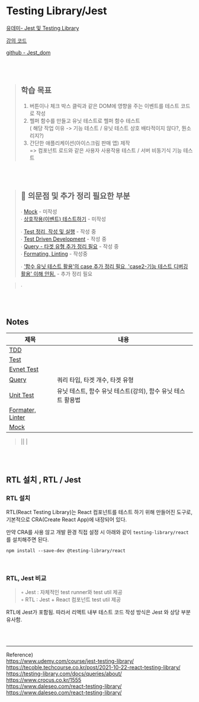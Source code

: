 # Testing Library/Jest
[유데미- Jest 및 Testing Library](https://www.udemy.com/course/jest-testing-library/)

[강의 코드](https://github.com/bonnie/udemy-TESTING-LIBRARY)

[github - Jest_dom](https://github.com/testing-library/jest-dom)


<br/>
<br/>

 
> ## 학습 목표
> 1. 버튼이나 체크 박스 클릭과 같은 DOM에 영향을 주는 이벤트를 테스트 코드로 작성
> 2. 헬퍼 함수를 만들고 유닛 테스트로 헬퍼 함수 테스트 <br/>
> ( 해당 작업 이유 -> 기능 테스트 / 유닛 테스트 상호 배타적이지 않다?, 뭔소리지?)
> 3. 간단한 애플리케이션(아이스크림 판매 앱) 제작 <br/>
>  => 컴포넌트 로드와 같은 사용자 사용작용 테스트 / 서버 비동기식 기능 테스트   
> 


<br/>
<br/>


> ## 🧐 의문점 및 추가 정리 필요한 부분
> ∙ [Mock]() - 미작성<br/>
> ∙ [상호작용(이벤트) 테스트하기]() - 미작성<br/>
>
> ∙ [Test 정리, 작성 및 실행](./Notes/Test(23.02.02)t.md) - 작성 중<br/>
> ∙ [Test Driven Development](./Notes/TDD.md) - 작성 중 <br/>
> ∙ [Query - 타겟 유형 추가 정리 필요](./Notes/Query(ß3.01.27).md) - 작성 중<br/>
> ∙ [Formating, Linting]() - 작성중<br/>
>
> ∙ ['함수 유닛 테스트 활용'의 case 추가 정리 필요, 'case2-기능 테스트 디버깅 활용' 이해 안됨.](./Notes/FnUnitTest(23.01.29).md) - 추가 정리 필요<br/>

> ∙ []()<br/>



<br/>
<br/>

## Notes

 

|제목|내용|
|------|---|
|[TDD](./Notes/TDD.md)| |ß
|[Test](./Notes/Test(23.02.02)t.md)| |
|[Evnet Test](./Notes/%EC%9D%B4%EB%B2%A4%ED%8A%B8%ED%85%8C%EC%8A%A4%ED%8A%B8(23.01.31).md)| |
|[Query](./Notes/Query(23.01.27).md)|쿼리 타입, 타겟 개수, 타겟 유형|
|[Unit Test](./Notes/UnitTest(23.02.02).md)|유닛 테스트, 함수 유닛 테스트(강의), 함수 유닛 테스트 활용법|
|[Formater, Linter](/Notes/Formating(23.01.30).md)| | 
|[Mock](./Notes/Mock.md)||

> |[]()| |



<br/>
<br/>



## RTL 설치 ,  RTL / Jest

### RTL 설치
RTL(React Testing Library)는 React 컴포넌트를 테스트 하기 위해 만들어진 도구로,
기본적으로 CRA(Create React App)에 내장되어 있다.

만약 CRA를 사용 않고 개발 환경 직접 설정 시 아래와 같이 `testing-library/react`를 설치해주면 된다.

```
npm install --save-dev @testing-library/react
```

<br/>

### RTL, Jest 비교

> ◦ Jest : 자체적인 test runner와 test util 제공<br/>
> ◦ RTL : Jest + React 컴포넌트 test util 제공<br/>

RTL에 Jest가 포함됨.
따라서 리액트 내부 테스트 코드 작성 방식은 Jest 와 상당 부분 유사함.


<br/>
<br/>


------
Reference)<br/>
https://www.udemy.com/course/jest-testing-library/<br/>
https://tecoble.techcourse.co.kr/post/2021-10-22-react-testing-library/<br/>
https://testing-library.com/docs/queries/about/<br/>
https://www.crocus.co.kr/1555<br/>
https://www.daleseo.com/react-testing-library/<br/>
https://www.daleseo.com/react-testing-library/<br/>

